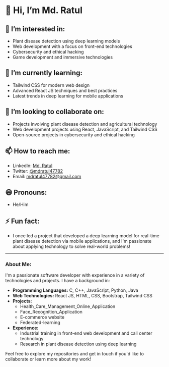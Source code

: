 # 👋 Hi, I’m Md. Ratul

## 👀 I’m interested in:
- Plant disease detection using deep learning models
- Web development with a focus on front-end technologies
- Cybersecurity and ethical hacking
- Game development and immersive technologies

## 🌱 I’m currently learning:
- Tailwind CSS for modern web design
- Advanced React JS techniques and best practices
- Latest trends in deep learning for mobile applications

## 💞️ I’m looking to collaborate on:
- Projects involving plant disease detection and agricultural technology
- Web development projects using React, JavaScript, and Tailwind CSS
- Open-source projects in cybersecurity and ethical hacking

## 📫 How to reach me:
- LinkedIn: [Md. Ratul](https://www.linkedin.com/in/mdratul)
- Twitter: [@mdratul47782](https://twitter.com/mdratul47782)
- Email: mdratul47782@gmail.com

## 😄 Pronouns:
- He/Him

## ⚡ Fun fact:
- I once led a project that developed a deep learning model for real-time plant disease detection via mobile applications, and I'm passionate about applying technology to solve real-world problems!

---

### About Me:

I'm a passionate software developer with experience in a variety of technologies and projects. I have a background in:

- **Programming Languages:** C, C++, JavaScript, Python, Java
- **Web Technologies:** React JS, HTML, CSS, Bootstrap, Tailwind CSS
- **Projects:**
  - Health_Care_Management_Online_Application
  - Face_Recognition_Application
  - E-commerce website
  - Federated-learning
- **Experience:**
  - Industrial training in front-end web development and call center technology
  - Research in plant disease detection using deep learning

Feel free to explore my repositories and get in touch if you'd like to collaborate or learn more about my work!
